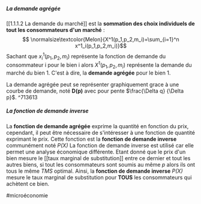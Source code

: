 ##### La demande agrégée 
[[1.1.1.2 La demande du marché]] est la **sommation des choix individuels de tout les consommateurs d'un marché** :
$$ \normalsize\textcolor{Melon}{X^1(p_1,p_2,m_i)=\sum_{i=1}^n x^1_i(p_1,p_2,m_i)}$$
Sachant que $x^1_i(p_1,p_2,m_i)$ représente la fonction de demande du consommateur i pour le bien i alors $X^1(p_1,p_2,m_i)$ représente la demande du marché du bien 1. C'est à dire, la **demande agrégée** pour le bien 1.

La demande agrégée peut se représenter graphiquement grace à une courbe de demande, noté **D(p)** avec pour pente $\frac{\Delta q} {\Delta p}$. ^713613



##### La fonction de demande inverse
La **fonction de demande agrégée** exprime la quantité en fonction du prix, cependant, il peut être nécessaire de s'intéresser à une fonction de quantité exprimant le prix. Cette fonction est la **fonction de demande inverse** communément noté *P(X)*
La fonction de demande inverse est utilisé car elle permet une analyse économique différente. Etant donné que le prix d'un bien mesure le [[taux marginal de substitution]] entre ce dernier et tout les autres biens, si tout les consommateurs sont soumis au même *p* alors ils ont tous le même *TMS* optimal. Ainsi, la **fonction de demande inverse** *P(X)* mesure le taux marginal de substitution pour **TOUS** les consommateurs qui achètent ce bien.


#microéconomie 